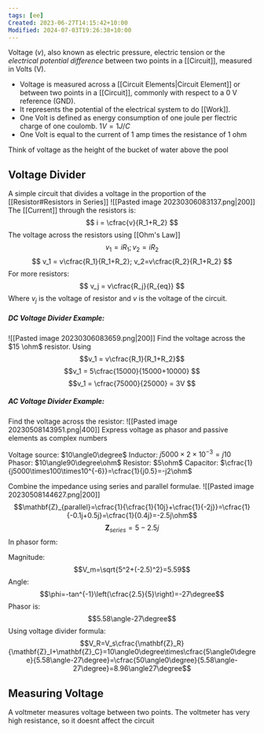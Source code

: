 ```yaml
---
tags: [ee]
Created: 2023-06-27T14:15:42+10:00
Modified: 2024-07-03T19:26:38+10:00
---
```

Voltage (*v*), also known as electric pressure, electric tension or the *electrical potential difference* between two points in a [[Circuit]], measured in Volts (V).
- Voltage is measured across a [[Circuit Elements|Circuit Element]] or between two points in a [[Circuit]], commonly with respect to a 0 V reference (GND). 
- It represents the potential of the electrical system to do [[Work]].
- One Volt is defined as energy consumption of one joule per flectric charge of one coulomb. $1V = 1J/C$
- One Volt is equal to the current of 1 amp times the resistance of 1 ohm

Think of voltage as the height of the bucket of water above the pool

## Voltage Divider
A simple circuit that divides a voltage in the proportion of the [[Resistor#Resistors in Series]] 
![[Pasted image 20230306083137.png|200]]
The [[Current]] through the resistors is:
$$ i = \cfrac{v}{R_1+R_2} $$
The voltage across the resistors using [[Ohm's Law]]
$$ v_1 = iR_1; v_2 = iR_2 $$
$$ v_1 = v\cfrac{R_1}{R_1+R_2}; v_2=v\cfrac{R_2}{R_1+R_2} $$
For more resistors:
$$ v_j = v\cfrac{R_j}{R_{eq}} $$
Where $v_j$ is the voltage of resistor and $v$ is the voltage of the circuit.
##### DC Voltage Divider Example:
![[Pasted image 20230306083659.png|200]]
Find the voltage across the $15 \ohm$ resistor.
Using 
$$v_1 = v\cfrac{R_1}{R_1+R_2}$$
$$v_1 = 5\cfrac{15000}{15000+10000} $$
$$v_1 = \cfrac{75000}{25000} = 3V $$

##### AC Voltage Divider Example:
Find the voltage across the resistor:
![[Pasted image 20230508143951.png|400]]
Express voltage as phasor and passive elements as complex numbers

Voltage source: $10\angle0\degree$
Inductor: $j5000\times2\times10^{-3}=j10$ Phasor: $10\angle90\degree\ohm$
Resistor: $5\ohm$
Capacitor: $\cfrac{1}{j5000\times100\times10^{-6}}=\cfrac{1}{j0.5}=-j2\ohm$

Combine the impedance using series and parallel formulae.
![[Pasted image 20230508144627.png|200]]
$$\mathbf{Z}_{parallel}=\cfrac{1}{\cfrac{1}{10j}+\cfrac{1}{-2j}}=\cfrac{1}{-0.1j+0.5j}=\cfrac{1}{0.4j}=-2.5j\ohm$$
$$\mathbf{Z}_{series}=5-2.5j$$
In phasor form:

Magnitude:
$$V_m=\sqrt{5^2+(-2.5)^2}=5.59$$
Angle:
$$\phi=-tan^{-1}\left(\cfrac{2.5}{5}\right)=-27\degree$$
Phasor is:
$$5.58\angle-27\degree$$
Using voltage divider formula:
$$V_R=V_s\cfrac{\mathbf{Z}_R}{\mathbf{Z}_I+\mathbf{Z}_C}=10\angle0\degree\times\cfrac{5\angle0\degree}{5.58\angle-27\degree}=\cfrac{50\angle0\degree}{5.58\angle-27\degree}=8.96\angle27\degree$$
## Measuring Voltage
A voltmeter measures voltage between two points. The voltmeter has very high resistance, so it doesnt affect the circuit